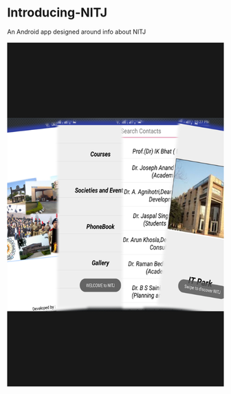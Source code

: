 # Introducing-NITJ
An Android app designed around info about NITJ
<Br><Br>
<img src="https://github.com/kapoor-rakshit/Introducing-NITJ/blob/master/image.png" width=800 height=800>
